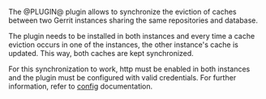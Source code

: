 The @PLUGIN@ plugin allows to synchronize the eviction of caches between two
Gerrit instances sharing the same repositories and database.

The plugin needs to be installed in both instances and every time a cache
eviction occurs in one of the instances, the other instance's cache is updated.
This way, both caches are kept synchronized.

For this synchronization to work, http must be enabled in both instances and the
plugin must be configured with valid credentials. For further information, refer
to [config](config.html) documentation.

